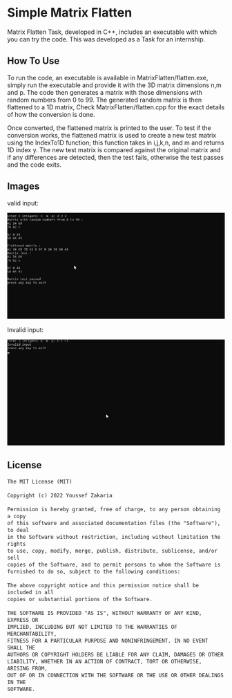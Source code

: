 # Simple Matrix Flatten

Matrix Flatten Task, developed in C++, includes an executable with which you can try the code. This was developed as a Task for an internship.

## How To Use
To run the code, an executable is available in MatrixFlatten/flatten.exe, simply run the executable and provide it with the 3D matrix dimensions n,m and p. The code then generates a matrix with those dimensions with random numbers from 0 to 99. The generated random matrix is then flattened to a 1D matrix, Check MatrixFlatten/flatten.cpp for the exact details of how the conversion is done.

Once converted, the flattened matrix is printed to the user. To test if the conversion works, the flattened matrix is used to create a new test matrix using the IndexTo1D function; this function takes in i,j,k,n, and m and returns 1D index y. The new test matrix is compared against the original matrix and if any differences are detected, then the test fails, otherwise the test passes and the code exits. 

## Images
valid input:

![](Captures/TestPass.png)

Invalid input:

![](Captures/Invalid.png)

## License

    The MIT License (MIT)

    Copyright (c) 2022 Youssef Zakaria

    Permission is hereby granted, free of charge, to any person obtaining a copy
    of this software and associated documentation files (the "Software"), to deal
    in the Software without restriction, including without limitation the rights
    to use, copy, modify, merge, publish, distribute, sublicense, and/or sell
    copies of the Software, and to permit persons to whom the Software is
    furnished to do so, subject to the following conditions:

    The above copyright notice and this permission notice shall be included in all
    copies or substantial portions of the Software.

    THE SOFTWARE IS PROVIDED "AS IS", WITHOUT WARRANTY OF ANY KIND, EXPRESS OR
    IMPLIED, INCLUDING BUT NOT LIMITED TO THE WARRANTIES OF MERCHANTABILITY,
    FITNESS FOR A PARTICULAR PURPOSE AND NONINFRINGEMENT. IN NO EVENT SHALL THE
    AUTHORS OR COPYRIGHT HOLDERS BE LIABLE FOR ANY CLAIM, DAMAGES OR OTHER
    LIABILITY, WHETHER IN AN ACTION OF CONTRACT, TORT OR OTHERWISE, ARISING FROM,
    OUT OF OR IN CONNECTION WITH THE SOFTWARE OR THE USE OR OTHER DEALINGS IN THE
    SOFTWARE.
